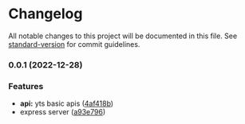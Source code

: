 # Changelog

All notable changes to this project will be documented in this file. See [standard-version](https://github.com/conventional-changelog/standard-version) for commit guidelines.

### 0.0.1 (2022-12-28)


### Features

* **api:** yts basic apis ([4af418b](https://github.com/1337encrypted/YTS_Clone_Back_End/commit/4af418b46a932fcb7297f9345e4fdc028706ea04))
* express server ([a93e796](https://github.com/1337encrypted/YTS_Clone_Back_End/commit/a93e7969f44796c964b64a882a05031e39b9a3ce))
